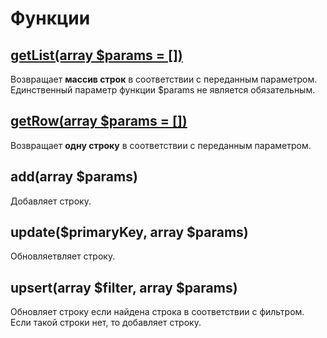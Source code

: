 # Функции

## [getList(array $params = [])](getList.md)
Возвращает **массив строк** в соответствии с переданным параметром. Единственный параметр функции $params не является обязательным.

## [getRow(array $params = [])](getRow.md)
Возвращает **одну строку** в соответствии с переданным параметром.

## add(array $params)
Добавляет строку.

## update($primaryKey, array $params)
Обновляетвляет строку.

## upsert(array $filter, array $params)
Обновляет строку если найдена строка в соответствии с фильтром. Если такой строки нет, то добавляет строку.
